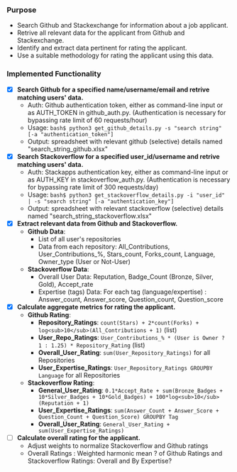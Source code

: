 ### Purpose
* Search Github and Stackexchange for information about a job applicant.
* Retrive all relevant data for the applicant from Github and Stackexchange.
* Identify and extract data pertinent for rating the applicant.
* Use a suitable methodology for rating the applicant using this data.

### Implemented Functionality
- [X] __Search Github for a specified name/username/email and retrive matching users' data.__
  * Auth: Github authentication token, either as command-line input or as AUTH_TOKEN in github_auth.py. (Authentication is necessary for bypassing rate limit of 60 requests/hour)
  * Usage: `bash$ python3 get_github_details.py -s "search string" [-a "authentication_token"]`
  * Output: spreadsheet with relevant github (selective) details named "search_string_github.xlsx"
- [X] __Search Stackoverflow for a specified user_id/username and retrive matching users' data.__
  * Auth: Stackapps authentication key, either as command-line input or as AUTH_KEY in stackoverflow_auth.py. (Authentication is necessary for bypassing rate limit of 300 requests/day)
  * Usage: `bash$ python3 get_stackoverflow_details.py -i "user_id" | -s "search string" [-a "authentication_key"]`
  * Output: spreadsheet with relevant stackoverflow (selective) details named "search_string_stackoverflow.xlsx"
- [X] __Extract relevant data from Github and Stackoverflow.__
  * __Github Data__:
     * List of all user's repositories
     * Data from each repository: All_Contributions, User_Contributions_%, Stars_count, Forks_count, Language, Owner_type (User or Not-User)
  * __Stackoverflow Data__:
     * Overall User Data: Reputation, Badge_Count (Bronze, Silver, Gold), Accept_rate
     * Expertise (tags) Data: For each tag (language/expertise) : Answer_count, Answer_score, Question_count, Question_score
- [X] __Calculate aggregate metrics for rating the applicant.__
  * __Github Rating__:
     * __Repository_Ratings__: `count(Stars) + 2*count(Forks) + log<sub>10</sub>(All_Contributions + 1)` (list)
     * __User_Repo_Ratings__: `User_Contributions_% * (User is Owner ? 1 : 1.25) * Repository_Rating` (list)
     * __Overall_User_Rating__: `sum(User_Repository_Ratings)` for all Repositories
     * __User_Expertise_Ratings__: `User_Repository_Ratings GROUPBY Language` for all Repositories
  * __Stackoverflow Rating__:
     * __General_User_Rating__: `0.1*Accept_Rate + sum(Bronze_Badges + 10*Silver_Badges + 10*Gold_Badges) + 100*log<sub>10</sub>(Reputation + 1)`
     * __User_Expertise_Ratings__: `sum(Answer_Count + Answer_Score + Question_Count + Question_Score) GROUPBY Tag`
     * __Overall_User_Rating__: `General_User_Rating + sum(User_Expertise_Ratings)`
- [ ] __Calculate overall rating for the applicant.__
  * Adjust weights to normalize Stackoverflow and Github ratings
  * Overall Ratings : Weighted harmonic mean ? of Github Ratings and Stackoverflow Ratings: Overall and By Expertise? 
